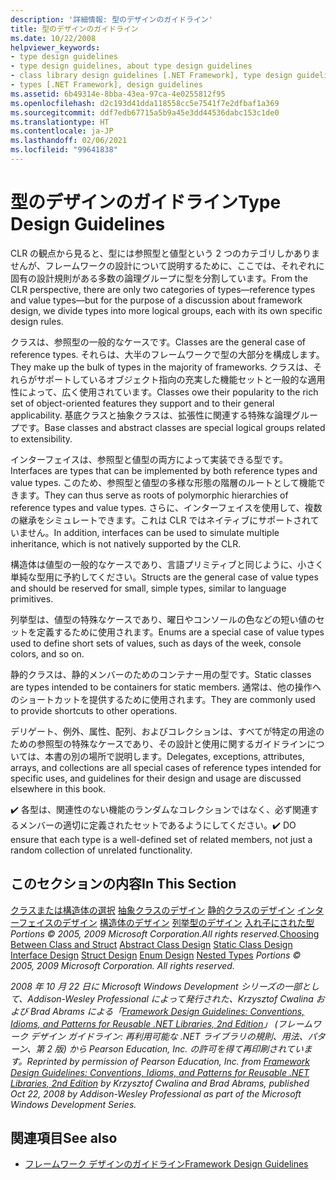 ```yaml
---
description: '詳細情報: 型のデザインのガイドライン'
title: 型のデザインのガイドライン
ms.date: 10/22/2008
helpviewer_keywords:
- type design guidelines
- type design guidelines, about type design guidelines
- class library design guidelines [.NET Framework], type design guidelines
- types [.NET Framework], design guidelines
ms.assetid: 6b49314e-8bba-43ea-97ca-4e0255812f95
ms.openlocfilehash: d2c193d41dda118558cc5e7541f7e2dfbaf1a369
ms.sourcegitcommit: ddf7edb67715a5b9a45e3dd44536dabc153c1de0
ms.translationtype: HT
ms.contentlocale: ja-JP
ms.lasthandoff: 02/06/2021
ms.locfileid: "99641838"
---
```

# <a name="type-design-guidelines"></a><span data-ttu-id="67ee0-103">型のデザインのガイドライン</span><span class="sxs-lookup"><span data-stu-id="67ee0-103">Type Design Guidelines</span></span>

<span data-ttu-id="67ee0-104">CLR の観点から見ると、型には参照型と値型という 2 つのカテゴリしかありませんが、フレームワークの設計について説明するために、ここでは、それぞれに固有の設計規則がある多数の論理グループに型を分割しています。</span><span class="sxs-lookup"><span data-stu-id="67ee0-104">From the CLR perspective, there are only two categories of types—reference types and value types—but for the purpose of a discussion about framework design, we divide types into more logical groups, each with its own specific design rules.</span></span>

 <span data-ttu-id="67ee0-105">クラスは、参照型の一般的なケースです。</span><span class="sxs-lookup"><span data-stu-id="67ee0-105">Classes are the general case of reference types.</span></span> <span data-ttu-id="67ee0-106">それらは、大半のフレームワークで型の大部分を構成します。</span><span class="sxs-lookup"><span data-stu-id="67ee0-106">They make up the bulk of types in the majority of frameworks.</span></span> <span data-ttu-id="67ee0-107">クラスは、それらがサポートしているオブジェクト指向の充実した機能セットと一般的な適用性によって、広く使用されています。</span><span class="sxs-lookup"><span data-stu-id="67ee0-107">Classes owe their popularity to the rich set of object-oriented features they support and to their general applicability.</span></span> <span data-ttu-id="67ee0-108">基底クラスと抽象クラスは、拡張性に関連する特殊な論理グループです。</span><span class="sxs-lookup"><span data-stu-id="67ee0-108">Base classes and abstract classes are special logical groups related to extensibility.</span></span>

 <span data-ttu-id="67ee0-109">インターフェイスは、参照型と値型の両方によって実装できる型です。</span><span class="sxs-lookup"><span data-stu-id="67ee0-109">Interfaces are types that can be implemented by both reference types and value types.</span></span> <span data-ttu-id="67ee0-110">このため、参照型と値型の多様な形態の階層のルートとして機能できます。</span><span class="sxs-lookup"><span data-stu-id="67ee0-110">They can thus serve as roots of polymorphic hierarchies of reference types and value types.</span></span> <span data-ttu-id="67ee0-111">さらに、インターフェイスを使用して、複数の継承をシミュレートできます。これは CLR ではネイティブにサポートされていません。</span><span class="sxs-lookup"><span data-stu-id="67ee0-111">In addition, interfaces can be used to simulate multiple inheritance, which is not natively supported by the CLR.</span></span>

 <span data-ttu-id="67ee0-112">構造体は値型の一般的なケースであり、言語プリミティブと同じように、小さく単純な型用に予約してください。</span><span class="sxs-lookup"><span data-stu-id="67ee0-112">Structs are the general case of value types and should be reserved for small, simple types, similar to language primitives.</span></span>

 <span data-ttu-id="67ee0-113">列挙型は、値型の特殊なケースであり、曜日やコンソールの色などの短い値のセットを定義するために使用されます。</span><span class="sxs-lookup"><span data-stu-id="67ee0-113">Enums are a special case of value types used to define short sets of values, such as days of the week, console colors, and so on.</span></span>

 <span data-ttu-id="67ee0-114">静的クラスは、静的メンバーのためのコンテナー用の型です。</span><span class="sxs-lookup"><span data-stu-id="67ee0-114">Static classes are types intended to be containers for static members.</span></span> <span data-ttu-id="67ee0-115">通常は、他の操作へのショートカットを提供するために使用されます。</span><span class="sxs-lookup"><span data-stu-id="67ee0-115">They are commonly used to provide shortcuts to other operations.</span></span>

 <span data-ttu-id="67ee0-116">デリゲート、例外、属性、配列、およびコレクションは、すべてが特定の用途のための参照型の特殊なケースであり、その設計と使用に関するガイドラインについては、本書の別の場所で説明します。</span><span class="sxs-lookup"><span data-stu-id="67ee0-116">Delegates, exceptions, attributes, arrays, and collections are all special cases of reference types intended for specific uses, and guidelines for their design and usage are discussed elsewhere in this book.</span></span>

 <span data-ttu-id="67ee0-117">✔️ 各型は、関連性のない機能のランダムなコレクションではなく、必ず関連するメンバーの適切に定義されたセットであるようにしてください。</span><span class="sxs-lookup"><span data-stu-id="67ee0-117">✔️ DO ensure that each type is a well-defined set of related members, not just a random collection of unrelated functionality.</span></span>

## <a name="in-this-section"></a><span data-ttu-id="67ee0-118">このセクションの内容</span><span class="sxs-lookup"><span data-stu-id="67ee0-118">In This Section</span></span>

 <span data-ttu-id="67ee0-119">[クラスまたは構造体の選択](choosing-between-class-and-struct.md) [抽象クラスのデザイン](abstract-class.md) [静的クラスのデザイン](static-class.md) [インターフェイスのデザイン](interface.md) [構造体のデザイン](struct.md) [列挙型のデザイン](enum.md) [入れ子にされた型](nested-types.md) *Portions © 2005, 2009 Microsoft Corporation.All rights reserved.*</span><span class="sxs-lookup"><span data-stu-id="67ee0-119">[Choosing Between Class and Struct](choosing-between-class-and-struct.md) [Abstract Class Design](abstract-class.md) [Static Class Design](static-class.md) [Interface Design](interface.md) [Struct Design](struct.md) [Enum Design](enum.md) [Nested Types](nested-types.md) *Portions © 2005, 2009 Microsoft Corporation. All rights reserved.*</span></span>

 <span data-ttu-id="67ee0-120">*2008 年 10 月 22 日に Microsoft Windows Development シリーズの一部として、Addison-Wesley Professional によって発行された、Krzysztof Cwalina および Brad Abrams による「[Framework Design Guidelines: Conventions, Idioms, and Patterns for Reusable .NET Libraries, 2nd Edition](https://www.informit.com/store/framework-design-guidelines-conventions-idioms-and-9780321545619)」 (フレームワーク デザイン ガイドライン: 再利用可能な .NET ライブラリの規則、用法、パターン、第 2 版) から Pearson Education, Inc. の許可を得て再印刷されています。*</span><span class="sxs-lookup"><span data-stu-id="67ee0-120">*Reprinted by permission of Pearson Education, Inc. from [Framework Design Guidelines: Conventions, Idioms, and Patterns for Reusable .NET Libraries, 2nd Edition](https://www.informit.com/store/framework-design-guidelines-conventions-idioms-and-9780321545619) by Krzysztof Cwalina and Brad Abrams, published Oct 22, 2008 by Addison-Wesley Professional as part of the Microsoft Windows Development Series.*</span></span>

## <a name="see-also"></a><span data-ttu-id="67ee0-121">関連項目</span><span class="sxs-lookup"><span data-stu-id="67ee0-121">See also</span></span>

- [<span data-ttu-id="67ee0-122">フレームワーク デザインのガイドライン</span><span class="sxs-lookup"><span data-stu-id="67ee0-122">Framework Design Guidelines</span></span>](index.md)
